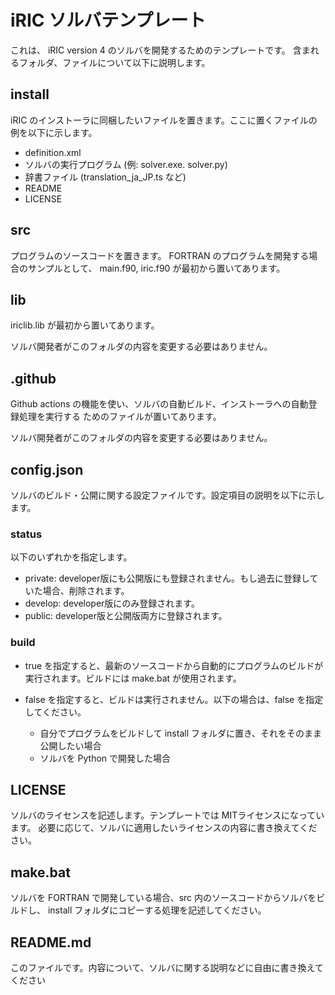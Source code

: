 # iRIC ソルバテンプレート

これは、 iRIC version 4 のソルバを開発するためのテンプレートです。
含まれるフォルダ、ファイルについて以下に説明します。

## install

iRIC のインストーラに同梱したいファイルを置きます。ここに置くファイルの例を以下に示します。

* definition.xml
* ソルバの実行プログラム (例: solver.exe. solver.py)
* 辞書ファイル (translation_ja_JP.ts など)
* README
* LICENSE

## src

プログラムのソースコードを置きます。
FORTRAN のプログラムを開発する場合のサンプルとして、 main.f90, iric.f90 が最初から置いてあります。

## lib

iriclib.lib が最初から置いてあります。

ソルバ開発者がこのフォルダの内容を変更する必要はありません。

## .github

Github actions の機能を使い、ソルバの自動ビルド、インストーラへの自動登録処理を実行する
ためのファイルが置いてあります。

ソルバ開発者がこのフォルダの内容を変更する必要はありません。

## config.json

ソルバのビルド・公開に関する設定ファイルです。設定項目の説明を以下に示します。

### status

以下のいずれかを指定します。

* private: developer版にも公開版にも登録されません。もし過去に登録していた場合、削除されます。
* develop: developer版にのみ登録されます。
* public: developer版と公開版両方に登録されます。

### build

* true を指定すると、最新のソースコードから自動的にプログラムのビルドが実行されます。ビルドには make.bat が使用されます。

* false を指定すると、ビルドは実行されません。以下の場合は、false を指定してください。

  * 自分でプログラムをビルドして install フォルダに置き、それをそのまま公開したい場合
  * ソルバを Python で開発した場合

## LICENSE

ソルバのライセンスを記述します。テンプレートでは MITライセンスになっています。
必要に応じて、ソルバに適用したいライセンスの内容に書き換えてください。

## make.bat

ソルバを FORTRAN で開発している場合、src 内のソースコードからソルバをビルドし、
install フォルダにコピーする処理を記述してください。

## README.md

このファイルです。内容について、ソルバに関する説明などに自由に書き換えてください
